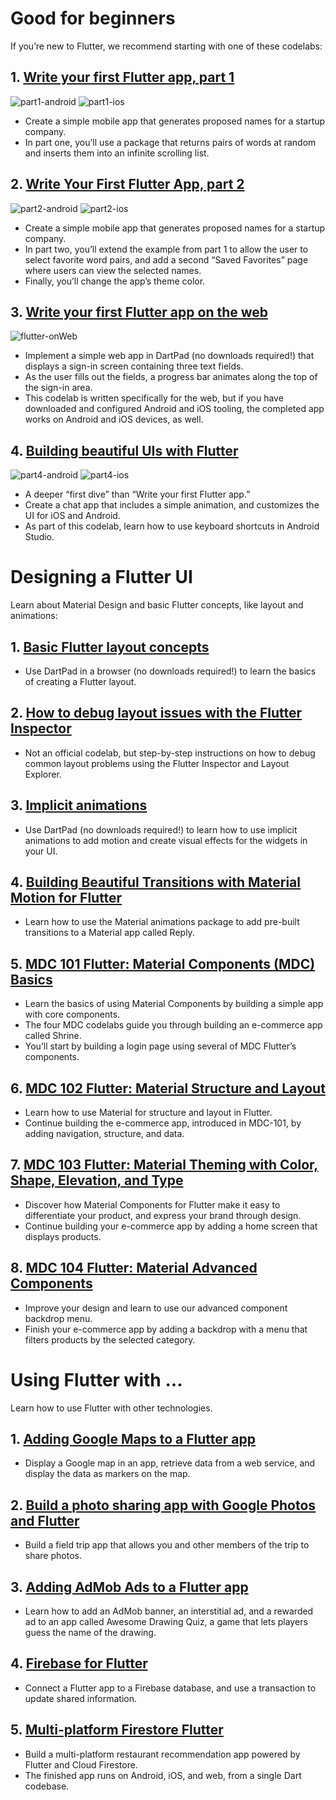 # Good for beginners
If you’re new to Flutter, we recommend starting with one of these codelabs:

## 1. [Write your first Flutter app, part 1](https://codelabs.developers.google.com/codelabs/first-flutter-app-pt1/) <br/>
![part1-android](assets/images/cl1-1.png)
![part1-ios](assets/images/cl1-2.png)
- Create a simple mobile app that generates proposed names for a startup company. 
- In part one, you’ll use a package that returns pairs of words at random and inserts them into an infinite scrolling list.

## 2. [Write Your First Flutter App, part 2](https://codelabs.developers.google.com/codelabs/first-flutter-app-pt2/)<br>
![part2-android](assets/images/cl2-1.png)
![part2-ios](assets/images/cl2-2.png)
- Create a simple mobile app that generates proposed names for a startup company. 
- In part two, you’ll extend the example from part 1 to allow the user to select favorite word pairs, and add a second “Saved Favorites” page where users can view the selected names. 
- Finally, you’ll change the app’s theme color.

## 3. [Write your first Flutter app on the web](https://flutter.dev/docs/get-started/codelab-web)
![flutter-onWeb](assets/images/cl3-1.jpg)
- Implement a simple web app in DartPad (no downloads required!) that displays a sign-in screen containing three text fields. 
- As the user fills out the fields, a progress bar animates along the top of the sign-in area. 
- This codelab is written specifically for the web, but if you have downloaded and configured Android and iOS tooling, the completed app works on Android and iOS devices, as well.

## 4. [Building beautiful UIs with Flutter](https://codelabs.developers.google.com/codelabs/flutter/)
![part4-android](assets/images/cl4-1.png)
![part4-ios](assets/images/cl4-2.png)
- A deeper “first dive” than “Write your first Flutter app.” 
- Create a chat app that includes a simple animation, and customizes the UI for iOS and Android. 
- As part of this codelab, learn how to use keyboard shortcuts in Android Studio.

# Designing a Flutter UI
Learn about Material Design and basic Flutter concepts, like layout and animations:

## 1. [Basic Flutter layout concepts](https://flutter.dev/docs/codelabs/layout-basics)

- Use DartPad in a browser (no downloads required!) to learn the basics of creating a Flutter layout.

## 2. [How to debug layout issues with the Flutter Inspector](https://medium.com/flutter/how-to-debug-layout-issues-with-the-flutter-inspector-87460a7b9db)
- Not an official codelab, but step-by-step instructions on how to debug common layout problems using the Flutter Inspector and Layout Explorer.

## 3. [Implicit animations](https://flutter.dev/docs/codelabs/implicit-animations)
- Use DartPad (no downloads required!) to learn how to use implicit animations to add motion and create visual effects for the widgets in your UI.

## 4. [Building Beautiful Transitions with Material Motion for Flutter](https://codelabs.developers.google.com/codelabs/material-motion-flutter/)
- Learn how to use the Material animations package to add pre-built transitions to a Material app called Reply.

## 5. [MDC 101 Flutter: Material Components (MDC) Basics](https://codelabs.developers.google.com/codelabs/mdc-101-flutter/)
- Learn the basics of using Material Components by building a simple app with core components. 
- The four MDC codelabs guide you through building an e-commerce app called Shrine. 
- You’ll start by building a login page using several of MDC Flutter’s components.

## 6. [MDC 102 Flutter: Material Structure and Layout](https://codelabs.developers.google.com/codelabs/mdc-102-flutter/)
- Learn how to use Material for structure and layout in Flutter. 
- Continue building the e-commerce app, introduced in MDC-101, by adding navigation, structure, and data.

## 7. [MDC 103 Flutter: Material Theming with Color, Shape, Elevation, and Type](https://codelabs.developers.google.com/codelabs/mdc-103-flutter/)
- Discover how Material Components for Flutter make it easy to differentiate your product, and express your brand through design. 
- Continue building your e-commerce app by adding a home screen that displays products.

## 8. [MDC 104 Flutter: Material Advanced Components](https://codelabs.developers.google.com/codelabs/mdc-104-flutter/)
- Improve your design and learn to use our advanced component backdrop menu. 
- Finish your e-commerce app by adding a backdrop with a menu that filters products by the selected category.


# Using Flutter with …
Learn how to use Flutter with other technologies.

## 1. [Adding Google Maps to a Flutter app](https://codelabs.developers.google.com/codelabs/google-maps-in-flutter/)
- Display a Google map in an app, retrieve data from a web service, and display the data as markers on the map.

## 2. [Build a photo sharing app with Google Photos and Flutter](https://codelabs.developers.google.com/codelabs/google-photos-sharing/)
- Build a field trip app that allows you and other members of the trip to share photos.

## 3. [Adding AdMob Ads to a Flutter app](https://codelabs.developers.google.com/codelabs/admob-ads-in-flutter/)
- Learn how to add an AdMob banner, an interstitial ad, and a rewarded ad to an app called Awesome Drawing Quiz, a game that lets players guess the name of the drawing.

## 4. [Firebase for Flutter](https://codelabs.developers.google.com/codelabs/flutter-firebase/)
- Connect a Flutter app to a Firebase database, and use a transaction to update shared information.

## 5. [Multi-platform Firestore Flutter](https://codelabs.developers.google.com/codelabs/friendlyeats-flutter/)
- Build a multi-platform restaurant recommendation app powered by Flutter and Cloud Firestore. 
- The finished app runs on Android, iOS, and web, from a single Dart codebase.
